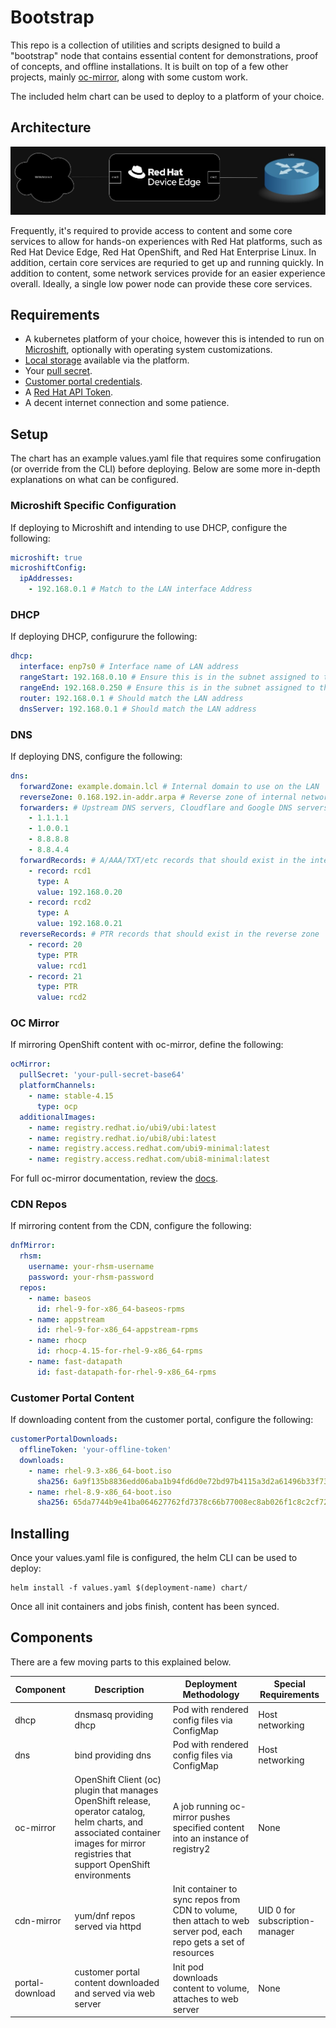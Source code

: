 # Bootstrap
This repo is a collection of utilities and scripts designed to build a "bootstrap" node that contains essential content for demonstrations, proof of concepts, and offline installations. It is built on top of a few other projects, mainly [oc-mirror](https://github.com/openshift/oc-mirror), along with some custom work.

The included helm chart can be used to deploy to a platform of your choice.

## Architecture
![Architecture](./.images/architecture.jpg)

Frequently, it's required to provide access to content and some core services to allow for hands-on experiences with Red Hat platforms, such as Red Hat Device Edge, Red Hat OpenShift, and Red Hat Enterprise Linux. In addition, certain core services are requried to get up and running quickly. In addition to content, some network services provide for an easier experience overall. Ideally, a single low power node can provide these core services.


## Requirements
- A kubernetes platform of your choice, however this is intended to run on [Microshift](https://access.redhat.com/documentation/en-us/red_hat_build_of_microshift), optionally with operating system customizations.
- [Local storage](https://access.redhat.com/documentation/en-us/red_hat_build_of_microshift/4.15/html/storage/index) available via the platform.
- Your [pull secret](https://console.redhat.com/openshift/install/pull-secret).
- [Customer portal credentials](https://www.redhat.com/wapps/ugc/protected/usermgt/userList.html).
- A [Red Hat API Token](https://access.redhat.com/management/api).
- A decent internet connection and some patience.

## Setup
The chart has an example values.yaml file that requires some confirugation (or override from the CLI) before deploying. Below are some more in-depth explanations on what can be configured.

### Microshift Specific Configuration
If deploying to Microshift and intending to use DHCP, configure the following:
```yaml
microshift: true
microshiftConfig:
  ipAddresses:
    - 192.168.0.1 # Match to the LAN interface Address
```

### DHCP
If deploying DHCP, configurure the following:
```yaml
dhcp:
  interface: enp7s0 # Interface name of LAN address
  rangeStart: 192.168.0.10 # Ensure this is in the subnet assigned to the LAN address
  rangeEnd: 192.168.0.250 # Ensure this is in the subnet assigned to the LAN address
  router: 192.168.0.1 # Should match the LAN address
  dnsServer: 192.168.0.1 # Should match the LAN address
```

### DNS
If deploying DNS, configure the following:
```yaml
dns:
  forwardZone: example.domain.lcl # Internal domain to use on the LAN
  reverseZone: 0.168.192.in-addr.arpa # Reverse zone of internal network
  forwarders: # Upstream DNS servers, Cloudflare and Google DNS servers are safe choices
    - 1.1.1.1
    - 1.0.0.1
    - 8.8.8.8
    - 8.8.4.4
  forwardRecords: # A/AAA/TXT/etc records that should exist in the interna forward zone
    - record: rcd1
      type: A
      value: 192.168.0.20
    - record: rcd2
      type: A
      value: 192.168.0.21
  reverseRecords: # PTR records that should exist in the reverse zone
    - record: 20
      type: PTR
      value: rcd1
    - record: 21
      type: PTR
      value: rcd2
```

### OC Mirror
If mirroring OpenShift content with oc-mirror, define the following:
```yaml
ocMirror:
  pullSecret: 'your-pull-secret-base64'
  platformChannels:
    - name: stable-4.15
      type: ocp
  additionalImages:
    - name: registry.redhat.io/ubi9/ubi:latest
    - name: registry.redhat.io/ubi8/ubi:latest
    - name: registry.access.redhat.com/ubi9-minimal:latest
    - name: registry.access.redhat.com/ubi8-minimal:latest
```
For full oc-mirror documentation, review the [docs](https://github.com/openshift/oc-mirror/blob/main/docs/usage.md).

### CDN Repos
If mirroring content from the CDN, configure the following:
```yaml
dnfMirror:
  rhsm:
    username: your-rhsm-username
    password: your-rhsm-password
  repos:
    - name: baseos
      id: rhel-9-for-x86_64-baseos-rpms
    - name: appstream
      id: rhel-9-for-x86_64-appstream-rpms
    - name: rhocp
      id: rhocp-4.15-for-rhel-9-x86_64-rpms
    - name: fast-datapath
      id: fast-datapath-for-rhel-9-x86_64-rpms
```

### Customer Portal Content
If downloading content from the customer portal, configure the following:
```yaml
customerPortalDownloads:
  offlineToken: 'your-offline-token'
  downloads:
    - name: rhel-9.3-x86_64-boot.iso
      sha256: 6a9f135b8836edd06aba1b94fd6d0e72bd97b4115a3d2a61496b33f73e0a13a5
    - name: rhel-8.9-x86_64-boot.iso
      sha256: 65da7744b9e41ba064627762fd7378c66b77008ec8ab026f1c8c2cf72a86a92b
```

## Installing
Once your values.yaml file is configured, the helm CLI can be used to deploy:
```
helm install -f values.yaml $(deployment-name) chart/
```

Once all init containers and jobs finish, content has been synced.

## Components
There are a few moving parts to this explained below.

| Component | Description | Deployment Methodology | Special Requirements |
| --------- | ----------- | ---------------------- | -------------------- |
| dhcp | dnsmasq providing dhcp | Pod with rendered config files via ConfigMap | Host networking |
| dns | bind providing dns | Pod with rendered config files via ConfigMap | Host networking |
| oc-mirror | OpenShift Client (oc) plugin that manages OpenShift release, operator catalog, helm charts, and associated container images for mirror registries that support OpenShift environments | A job running oc-mirror pushes specified content into an instance of registry2 | None |
| cdn-mirror | yum/dnf repos served via httpd | Init container to sync repos from CDN to volume, then attach to web server pod, each repo gets a set of resources | UID 0 for subscription-manager |
| portal-download | customer portal content downloaded and served via web server | Init pod downloads content to volume, attaches to web server | None |
